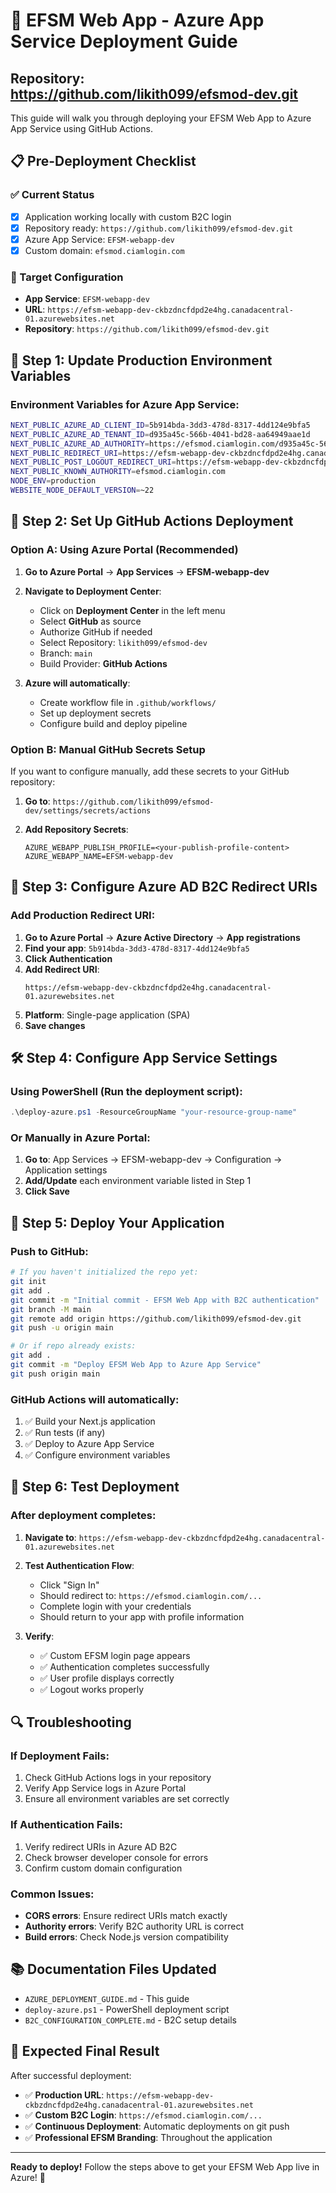 # 🚀 EFSM Web App - Azure App Service Deployment Guide

## Repository: https://github.com/likith099/efsmod-dev.git

This guide will walk you through deploying your EFSM Web App to Azure App Service using GitHub Actions.

## 📋 Pre-Deployment Checklist

### ✅ Current Status
- [x] Application working locally with custom B2C login
- [x] Repository ready: `https://github.com/likith099/efsmod-dev.git`
- [x] Azure App Service: `EFSM-webapp-dev`
- [x] Custom domain: `efsmod.ciamlogin.com`

### 🎯 Target Configuration
- **App Service**: `EFSM-webapp-dev`
- **URL**: `https://efsm-webapp-dev-ckbzdncfdpd2e4hg.canadacentral-01.azurewebsites.net`
- **Repository**: `https://github.com/likith099/efsmod-dev.git`

## 🔧 Step 1: Update Production Environment Variables

### Environment Variables for Azure App Service:
```bash
NEXT_PUBLIC_AZURE_AD_CLIENT_ID=5b914bda-3dd3-478d-8317-4dd124e9bfa5
NEXT_PUBLIC_AZURE_AD_TENANT_ID=d935a45c-566b-4041-bd28-aa64949aae1d
NEXT_PUBLIC_AZURE_AD_AUTHORITY=https://efsmod.ciamlogin.com/d935a45c-566b-4041-bd28-aa64949aae1d/v2.0
NEXT_PUBLIC_REDIRECT_URI=https://efsm-webapp-dev-ckbzdncfdpd2e4hg.canadacentral-01.azurewebsites.net
NEXT_PUBLIC_POST_LOGOUT_REDIRECT_URI=https://efsm-webapp-dev-ckbzdncfdpd2e4hg.canadacentral-01.azurewebsites.net
NEXT_PUBLIC_KNOWN_AUTHORITY=efsmod.ciamlogin.com
NODE_ENV=production
WEBSITE_NODE_DEFAULT_VERSION=~22
```

## 🔗 Step 2: Set Up GitHub Actions Deployment

### Option A: Using Azure Portal (Recommended)

1. **Go to Azure Portal** → **App Services** → **EFSM-webapp-dev**

2. **Navigate to Deployment Center**:
   - Click on **Deployment Center** in the left menu
   - Select **GitHub** as source
   - Authorize GitHub if needed
   - Select Repository: `likith099/efsmod-dev`
   - Branch: `main`
   - Build Provider: **GitHub Actions**

3. **Azure will automatically**:
   - Create workflow file in `.github/workflows/`
   - Set up deployment secrets
   - Configure build and deploy pipeline

### Option B: Manual GitHub Secrets Setup

If you want to configure manually, add these secrets to your GitHub repository:

1. **Go to**: `https://github.com/likith099/efsmod-dev/settings/secrets/actions`

2. **Add Repository Secrets**:
   ```
   AZURE_WEBAPP_PUBLISH_PROFILE=<your-publish-profile-content>
   AZURE_WEBAPP_NAME=EFSM-webapp-dev
   ```

## 📱 Step 3: Configure Azure AD B2C Redirect URIs

### Add Production Redirect URI:

1. **Go to Azure Portal** → **Azure Active Directory** → **App registrations**
2. **Find your app**: `5b914bda-3dd3-478d-8317-4dd124e9bfa5`
3. **Click Authentication**
4. **Add Redirect URI**:
   ```
   https://efsm-webapp-dev-ckbzdncfdpd2e4hg.canadacentral-01.azurewebsites.net
   ```
5. **Platform**: Single-page application (SPA)
6. **Save changes**

## 🛠️ Step 4: Configure App Service Settings

### Using PowerShell (Run the deployment script):
```powershell
.\deploy-azure.ps1 -ResourceGroupName "your-resource-group-name"
```

### Or Manually in Azure Portal:
1. **Go to**: App Services → EFSM-webapp-dev → Configuration → Application settings
2. **Add/Update** each environment variable listed in Step 1
3. **Click Save**

## 🔄 Step 5: Deploy Your Application

### Push to GitHub:
```bash
# If you haven't initialized the repo yet:
git init
git add .
git commit -m "Initial commit - EFSM Web App with B2C authentication"
git branch -M main
git remote add origin https://github.com/likith099/efsmod-dev.git
git push -u origin main

# Or if repo already exists:
git add .
git commit -m "Deploy EFSM Web App to Azure App Service"
git push origin main
```

### GitHub Actions will automatically:
1. ✅ Build your Next.js application
2. ✅ Run tests (if any)
3. ✅ Deploy to Azure App Service
4. ✅ Configure environment variables

## 🧪 Step 6: Test Deployment

### After deployment completes:

1. **Navigate to**: `https://efsm-webapp-dev-ckbzdncfdpd2e4hg.canadacentral-01.azurewebsites.net`

2. **Test Authentication Flow**:
   - Click "Sign In"
   - Should redirect to: `https://efsmod.ciamlogin.com/...`
   - Complete login with your credentials
   - Should return to your app with profile information

3. **Verify**:
   - ✅ Custom EFSM login page appears
   - ✅ Authentication completes successfully
   - ✅ User profile displays correctly
   - ✅ Logout works properly

## 🔍 Troubleshooting

### If Deployment Fails:
1. Check GitHub Actions logs in your repository
2. Verify App Service logs in Azure Portal
3. Ensure all environment variables are set correctly

### If Authentication Fails:
1. Verify redirect URIs in Azure AD B2C
2. Check browser developer console for errors
3. Confirm custom domain configuration

### Common Issues:
- **CORS errors**: Ensure redirect URIs match exactly
- **Authority errors**: Verify B2C authority URL is correct
- **Build errors**: Check Node.js version compatibility

## 📚 Documentation Files Updated

- `AZURE_DEPLOYMENT_GUIDE.md` - This guide
- `deploy-azure.ps1` - PowerShell deployment script
- `B2C_CONFIGURATION_COMPLETE.md` - B2C setup details

## 🎯 Expected Final Result

After successful deployment:
- ✅ **Production URL**: `https://efsm-webapp-dev-ckbzdncfdpd2e4hg.canadacentral-01.azurewebsites.net`
- ✅ **Custom B2C Login**: `https://efsmod.ciamlogin.com/...`
- ✅ **Continuous Deployment**: Automatic deployments on git push
- ✅ **Professional EFSM Branding**: Throughout the application

---

**Ready to deploy!** Follow the steps above to get your EFSM Web App live in Azure! 🚀
